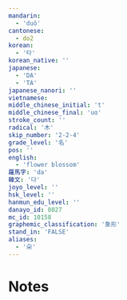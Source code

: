 ```yaml
---
mandarin:
  - 'duǒ'
cantonese:
  - do2
korean:
  - '타'
korean_native: ''
japanese:
  - 'DA'
  - 'TA'
japanese_nanori: ''
vietnamese:
middle_chinese_initial: 't'
middle_chinese_final: 'uɑ'
stroke_count: ''
radical: '木'
skip_number: '2-2-4'
grade_level: '名'
pos: ''
english:
  - 'flower blossom'
羅馬字: 'da'
韓文: '다'
joyo_level: ''
hsk_level: ''
hanmun_edu_level: ''
danayo_id: 8027
mc_id: 10158
graphemic_classification: '象形'
stand_in: 'FALSE'
aliases:
  - '朵'
---
```


# Notes
